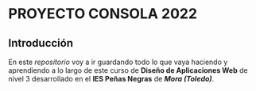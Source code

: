 # **PROYECTO CONSOLA 2022**
 ## Introducción
  En este _repositorio_ voy a ir guardando todo lo que vaya haciendo y aprendiendo a lo largo de este curso de **Diseño de Aplicaciones Web** de nivel 3 desarrollado en el **IES Peñas Negras** de **_Mora (Toledo)_**.
